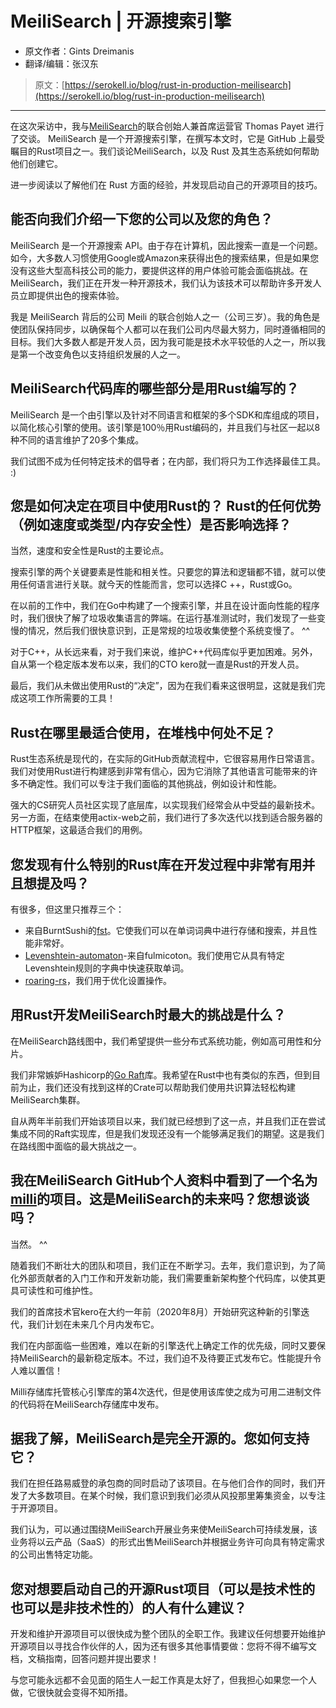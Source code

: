 # MeiliSearch | 开源搜索引擎

- 原文作者：Gints Dreimanis
- 翻译/编辑：张汉东

> 原文：[https://serokell.io/blog/rust-in-production-meilisearch](https://serokell.io/blog/rust-in-production-meilisearch)

---

在这次采访中，我与[MeiliSearch](https://www.meilisearch.com/)的联合创始人兼首席运营官 Thomas Payet 进行了交谈。 MeiliSearch 是一个开源搜索引擎，在撰写本文时，它是 GitHub 上最受瞩目的Rust项目之一。我们谈论MeiliSearch，以及 Rust 及其生态系统如何帮助他们创建它。

进一步阅读以了解他们在 Rust 方面的经验，并发现启动自己的开源项目的技巧。

## 能否向我们介绍一下您的公司以及您的角色？

MeiliSearch 是一个开源搜索 API。由于存在计算机，因此搜索一直是一个问题。如今，大多数人习惯使用Google或Amazon来获得出色的搜索结果，但是如果您没有这些大型高科技公司的能力，要提供这样的用户体验可能会面临挑战。在MeiliSearch，我们正在开发一种开源技术，我们认为该技术可以帮助许多开发人员立即提供出色的搜索体验。

我是 MeiliSearch 背后的公司 Meili 的联合创始人之一（公司三岁）。我的角色是使团队保持同步，以确保每个人都可以在我们公司内尽最大努力，同时遵循相同的目标。我们大多数人都是开发人员，因为我可能是技术水平较低的人之一，所以我是第一个改变角色以支持组织发展的人之一。

## MeiliSearch代码库的哪些部分是用Rust编写的？

MeiliSearch 是一个由引擎以及针对不同语言和框架的多个SDK和库组成的项目，以简化核心引擎的使用。该引擎是100％用Rust编码的，并且我们与社区一起以8种不同的语言维护了20多个集成。

我们试图不成为任何特定技术的倡导者；在内部，我们将只为工作选择最佳工具。 :)

## 您是如何决定在项目中使用Rust的？ Rust的任何优势（例如速度或类型/内存安全性）是否影响选择？

当然，速度和安全性是Rust的主要论点。

搜索引擎的两个关键要素是性能和相关性。只要您的算法和逻辑都不错，就可以使用任何语言进行关联。就今天的性能而言，您可以选择C ++，Rust或Go。

在以前的工作中，我们在Go中构建了一个搜索引擎，并且在设计面向性能的程序时，我们很快了解了垃圾收集语言的弊端。在运行基准测试时，我们发现了一些变慢的情况，然后我们很快意识到，正是常规的垃圾收集使整个系统变慢了。 ^^

对于C++，从长远来看，对于我们来说，维护C++代码库似乎更加困难。另外，自从第一个稳定版本发布以来，我们的CTO kero就一直是Rust的开发人员。

最后，我们从未做出使用Rust的“决定”，因为在我们看来这很明显，这就是我们完成这项工作所需要的工具！

## Rust在哪里最适合使用，在堆栈中何处不足？

Rust生态系统是现代的，在实际的GitHub贡献流程中，它很容易用作日常语言。我们对使用Rust进行构建感到非常有信心，因为它消除了其他语言可能带来的许多不确定性。我们可以专注于我们面临的其他挑战，例如设计和性能。

强大的CS研究人员社区实现了底层库，以实现我们经常会从中受益的最新技术。另一方面，在结束使用actix-web之前，我们进行了多次迭代以找到适合服务器的HTTP框架，这最适合我们的用例。

## 您发现有什么特别的Rust库在开发过程中非常有用并且想提及吗？

有很多，但这里只推荐三个：

- 来自BurntSushi的[fst](https://github.com/BurntSushi/fst)。它使我们可以在单词词典中进行存储和搜索，并且性能非常好。
- [Levenshtein-automaton](https://github.com/tantivy-search/levenshtein-automata)-来自fulmicoton。我们使用它从具有特定Levenshtein规则的字典中快速获取单词。
- [roaring-rs](https://github.com/RoaringBitmap/roaring-rs)，我们用于优化设置操作。

## 用Rust开发MeiliSearch时最大的挑战是什么？

在MeiliSearch路线图中，我们希望提供一些分布式系统功能，例如高可用性和分片。

我们非常嫉妒Hashicorp的[Go Raft](https://github.com/hashicorp/raft)库。我希望在Rust中也有类似的东西，但到目前为止，我们还没有找到这样的Crate可以帮助我们使用共识算法轻松构建MeiliSearch集群。

自从两年半前我们开始该项目以来，我们就已经想到了这一点，并且我们正在尝试集成不同的Raft实现库，但是我们发现还没有一个能够满足我们的期望。这是我们在路线图中面临的最大挑战之一。

## 我在MeiliSearch GitHub个人资料中看到了一个名为[milli](https://github.com/meilisearch/milli)的项目。这是MeiliSearch的未来吗？您想谈谈吗？

当然。 ^^

随着我们不断壮大的团队和项目，我们正在不断学习。去年，我们意识到，为了简化外部贡献者的入门工作和开发新功能，我们需要重新架构整个代码库，以使其更具可读性和可维护性。

我们的首席技术官kero在大约一年前（2020年8月）开始研究这种新的引擎迭代，我们计划在未来几个月内发布它。

我们在内部面临一些困难，难以在新的引擎迭代上确定工作的优先级，同时又要保持MeiliSearch的最新稳定版本。不过，我们迫不及待要正式发布它。性能提升令人难以置信！

Milli存储库托管核心引擎库的第4次迭代，但是使用该库使之成为可用二进制文件的代码将在MeiliSearch存储库中发布。

## 据我了解，MeiliSearch是完全开源的。您如何支持它？

我们在担任路易威登的承包商的同时启动了该项目。在与他们合作的同时，我们开发了大多数项目。在某个时候，我们意识到我们必须从风投那里筹集资金，以专注于开源项目。

我们认为，可以通过围绕MeiliSearch开展业务来使MeiliSearch可持续发展，该业务将以云产品（SaaS）的形式出售MeiliSearch并根据业务许可向具有特定需求的公司出售特定功能。

## 您对想要启动自己的开源Rust项目（可以是技术性的也可以是非技术性的）的人有什么建议？

开发和维护开源项目可以很快成为整个团队的全职工作。我建议任何想要开始维护开源项目以寻找合作伙伴的人，因为还有很多其他事情要做：您将不得不编写文档，文稿指南，回答问题并提出要求！

与您可能永远都不会见面的陌生人一起工作真是太好了，但我担心如果您一个人做，它很快就会变得不知所措。

